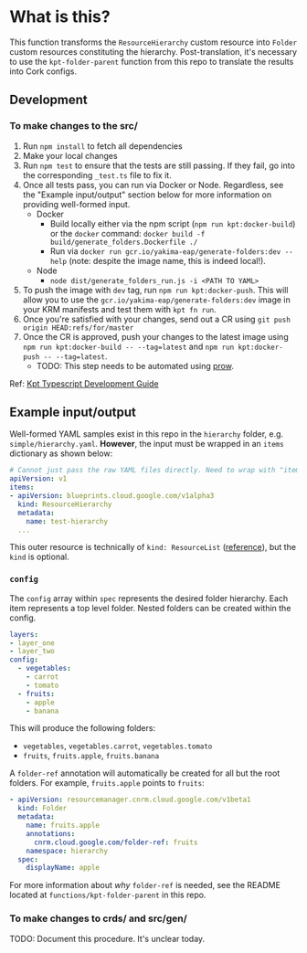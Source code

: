 # What is this?

This function transforms the `ResourceHierarchy` custom resource into `Folder` custom resources constituting the hierarchy. Post-translation, it's necessary to use the `kpt-folder-parent` function from this repo to translate the results into Cork configs.

## Development
### To make changes to the src/
1. Run `npm install` to fetch all dependencies
1. Make your local changes
1. Run `npm test` to ensure that the tests are still passing. If they fail, go into the corresponding `_test.ts` file to fix it.
1. Once all tests pass, you can run via Docker or Node. Regardless, see the "Example input/output" section below for more information on providing well-formed input.
   - Docker
     - Build locally either via the npm script (`npm run kpt:docker-build`) or the `docker` command: `docker build -f build/generate_folders.Dockerfile ./`
     - Run via `docker run gcr.io/yakima-eap/generate-folders:dev --help` (note: despite the image name, this is indeed local!).
   - Node
     - `node dist/generate_folders_run.js -i <PATH TO YAML>`
1. To push the image with `dev` tag, run `npm run kpt:docker-push`. This will allow you to use the `gcr.io/yakima-eap/generate-folders:dev` image in your KRM manifests and test them with `kpt fn run`.
1. Once you're satisfied with your changes, send out a CR using `git push origin HEAD:refs/for/master`
1. Once the CR is approved, push your changes to the latest image using `npm run kpt:docker-build -- --tag=latest` and `npm run kpt:docker-push -- --tag=latest`.
   - TODO: This step needs to be automated using [prow](go/internal-prow-onboard).

Ref: [Kpt Typescript Development Guide](https://googlecontainertools.github.io/kpt/guides/producer/functions/ts/develop/)

## Example input/output

Well-formed YAML samples exist in this repo in the `hierarchy` folder, e.g. `simple/hierarchy.yaml`. **However**, the input must be wrapped in an `items` dictionary as shown below:

```yaml
# Cannot just pass the raw YAML files directly. Need to wrap with "items"
apiVersion: v1
items:
- apiVersion: blueprints.cloud.google.com/v1alpha3
  kind: ResourceHierarchy
  metadata:
    name: test-hierarchy
  ...
```

This outer resource is technically of `kind: ResourceList` ([reference](https://googlecontainertools.github.io/kpt/guides/producer/functions/#resourcelistitems)), but the `kind` is optional.

### `config`

The `config` array within `spec` represents the desired folder hierarchy.
Each item represents a top level folder.
Nested folders can be created within the config.

```yaml
layers:
- layer_one
- layer_two
config:
  - vegetables:
    - carrot
    - tomato
  - fruits:
    - apple
    - banana
```

This will produce the following folders:
- `vegetables`, `vegetables.carrot`, `vegetables.tomato`
- `fruits`, `fruits.apple`, `fruits.banana`

A `folder-ref` annotation will automatically be created for all but the root folders. For example, `fruits.apple` points to `fruits`:

```yaml
- apiVersion: resourcemanager.cnrm.cloud.google.com/v1beta1
  kind: Folder
  metadata:
    name: fruits.apple
    annotations:
      cnrm.cloud.google.com/folder-ref: fruits
    namespace: hierarchy
  spec:
    displayName: apple
```

For more information about _why_ `folder-ref` is needed, see the README located at `functions/kpt-folder-parent` in this repo.

### To make changes to crds/ and src/gen/
TODO: Document this procedure. It's unclear today.

